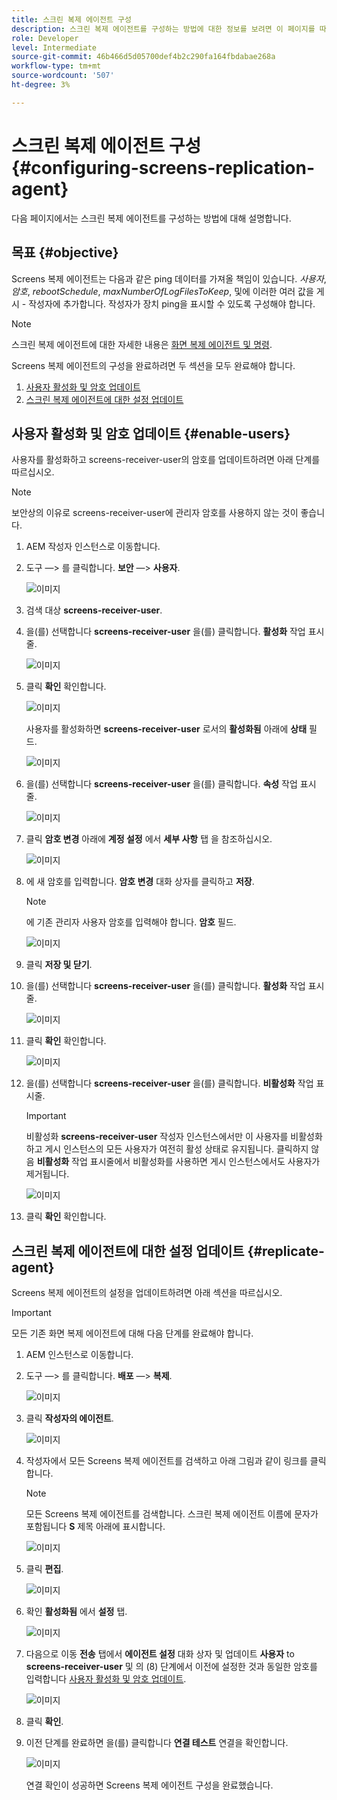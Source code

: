 ```yaml
---
title: 스크린 복제 에이전트 구성
description: 스크린 복제 에이전트를 구성하는 방법에 대한 정보를 보려면 이 페이지를 따르십시오.
role: Developer
level: Intermediate
source-git-commit: 46b466d5d05700def4b2c290fa164fbdabae268a
workflow-type: tm+mt
source-wordcount: '507'
ht-degree: 3%

---
```



# 스크린 복제 에이전트 구성 {#configuring-screens-replication-agent}

다음 페이지에서는 스크린 복제 에이전트를 구성하는 방법에 대해 설명합니다.

## 목표 {#objective}

Screens 복제 에이전트는 다음과 같은 ping 데이터를 가져올 책임이 있습니다. *사용자*, *암호*, *rebootSchedule*, *maxNumberOfLogFilesToKeep*, 및에 이러한 여러 값을 게시 - 작성자에 추가합니다. 작성자가 장치 ping을 표시할 수 있도록 구성해야 합니다.

>[!NOTE]
>스크린 복제 에이전트에 대한 자세한 내용은 [화면 복제 에이전트 및 명령](https://experienceleague.adobe.com/docs/experience-manager-screens/user-guide/administering/author-publish/author-publish-architecture-overview.html?lang=en#screens-replication-agents-and-commands).

Screens 복제 에이전트의 구성을 완료하려면 두 섹션을 모두 완료해야 합니다.

1. [사용자 활성화 및 암호 업데이트](#enable-users)
1. [스크린 복제 에이전트에 대한 설정 업데이트](#replicate-agent)

## 사용자 활성화 및 암호 업데이트 {#enable-users}

사용자를 활성화하고 screens-receiver-user의 암호를 업데이트하려면 아래 단계를 따르십시오.

>[!NOTE]
>보안상의 이유로 screens-receiver-user에 관리자 암호를 사용하지 않는 것이 좋습니다.

1. AEM 작성자 인스턴스로 이동합니다.

1. 도구 —> 를 클릭합니다. **보안** —> **사용자**.

   ![이미지](/help/user-guide/assets/screens-replication/screens-replication1.png)

1. 검색 대상 **screens-receiver-user**.

1. 을(를) 선택합니다 **screens-receiver-user** 을(를) 클릭합니다. **활성화** 작업 표시줄.

   ![이미지](/help/user-guide/assets/screens-replication/screens-replication2.png)

1. 클릭 **확인** 확인합니다.

   ![이미지](/help/user-guide/assets/screens-replication/screens-replication3.png)

   사용자를 활성화하면 **screens-receiver-user** 로서의 **활성화됨** 아래에 **상태** 필드.

   ![이미지](/help/user-guide/assets/screens-replication/screens-replication4.png)

1. 을(를) 선택합니다 **screens-receiver-user** 을(를) 클릭합니다. **속성** 작업 표시줄.

   ![이미지](/help/user-guide/assets/screens-replication/screens-replication5.png)

1. 클릭 **암호 변경** 아래에 **계정 설정** 에서 **세부 사항** 탭 을 참조하십시오.

   ![이미지](/help/user-guide/assets/screens-replication/screens-replication6.png)

1. 에 새 암호를 입력합니다. **암호 변경** 대화 상자를 클릭하고 **저장**.

   >[!NOTE]
   >에 기존 관리자 사용자 암호를 입력해야 합니다. **암호** 필드.

   ![이미지](/help/user-guide/assets/screens-replication/screens-replication7.png)

1. 클릭 **저장 및 닫기**.

1. 을(를) 선택합니다 **screens-receiver-user** 을(를) 클릭합니다. **활성화** 작업 표시줄.

   ![이미지](/help/user-guide/assets/screens-replication/screens-replication8.png)

1. 클릭 **확인** 확인합니다.

   ![이미지](/help/user-guide/assets/screens-replication/screens-replication9.png)

1. 을(를) 선택합니다 **screens-receiver-user** 을(를) 클릭합니다. **비활성화** 작업 표시줄.

   >[!IMPORTANT]
   > 비활성화 **screens-receiver-user** 작성자 인스턴스에서만 이 사용자를 비활성화하고 게시 인스턴스의 모든 사용자가 여전히 활성 상태로 유지됩니다. 클릭하지 않음 **비활성화** 작업 표시줄에서 비활성화를 사용하면 게시 인스턴스에서도 사용자가 제거됩니다.

   ![이미지](/help/user-guide/assets/screens-replication/screens-replication10.png)

1. 클릭 **확인** 확인합니다.

## 스크린 복제 에이전트에 대한 설정 업데이트 {#replicate-agent}

Screens 복제 에이전트의 설정을 업데이트하려면 아래 섹션을 따르십시오.

>[!IMPORTANT]
>모든 기존 화면 복제 에이전트에 대해 다음 단계를 완료해야 합니다.

1. AEM 인스턴스로 이동합니다.

1. 도구 —> 를 클릭합니다. **배포** —> **복제**.

   ![이미지](/help/user-guide/assets/screens-replication/screens-replication1a.png)

1. 클릭 **작성자의 에이전트**.

   ![이미지](/help/user-guide/assets/screens-replication/screens-replication1b.png)

1. 작성자에서 모든 Screens 복제 에이전트를 검색하고 아래 그림과 같이 링크를 클릭합니다.

   >[!NOTE]
   >모든 Screens 복제 에이전트를 검색합니다. 스크린 복제 에이전트 이름에 문자가 포함됩니다 **S** 제목 아래에 표시합니다.

   ![이미지](/help/user-guide/assets/screens-replication/screens-replication1c.png)

1. 클릭 **편집**.

   ![이미지](/help/user-guide/assets/screens-replication/screens-replication1d.png)

1. 확인 **활성화됨** 에서 **설정** 탭.

   ![이미지](/help/user-guide/assets/screens-replication/screens-replication1e.png)

1. 다음으로 이동 **전송** 탭에서 **에이전트 설정** 대화 상자 및 업데이트 **사용자** to **screens-receiver-user** 및 의 (8) 단계에서 이전에 설정한 것과 동일한 암호를 입력합니다 [사용자 활성화 및 암호 업데이트](#enable-users).

   ![이미지](/help/user-guide/assets/screens-replication/screens-replication1-f.png)

1. 클릭 **확인**.

1. 이전 단계를 완료하면 을(를) 클릭합니다 **연결 테스트** 연결을 확인합니다.

   ![이미지](/help/user-guide/assets/screens-replication/screens-replication1g.png)

   연결 확인이 성공하면 Screens 복제 에이전트 구성을 완료했습니다.